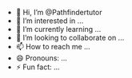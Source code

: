 - 👋 Hi, I’m @Pathfindertutor
- 👀 I’m interested in ...
- 🌱 I’m currently learning ...
- 💞️ I’m looking to collaborate on ...
- 📫 How to reach me ...
- 😄 Pronouns: ...
- ⚡ Fun fact: ...

<!---
Pathfindertutor/Pathfindertutor is a ✨ special ✨ repository because its `README.md` (this file) appears on your GitHub profile.
You can click the Preview link to take a look at your changes.
--->
